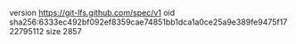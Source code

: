 version https://git-lfs.github.com/spec/v1
oid sha256:6333ec492bf092ef8359cae74851bb1dca1a0ce25a9e389fe9475f1722795112
size 2857
